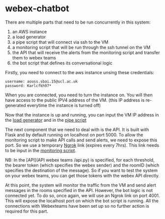 # webex-chatbot

There are multiple parts that need to be run concurrently in this system:

1) an AWS instance
2) a load generator
3) a pipe script that will connect via ssh to the VM
4) a monitoring script that will be run through the ssh tunnel on the VM
5) the API that will receive the alerts from the monitoring script and transfer them to webex teams
6) the bot script that defines its conversational logic

Firstly, you need to connect to the aws instance unsing these credentials: 
```
username: aouss.sbai.15@ucl.ac.uk 
password: Karlcfkh97*
```


When you are connected, you need to turn the instance on. You will then have access to the public IPV4 address of the VM. 
(this IP address is re-generated everytime the instance is turned off)

Now that the instance is up and running, you can input the VM IP address in the [load generator](client/venv/connection.py) and in the [pipe script](client/venv/pipe.py)

The next component that we need to deal with is the API. It is built with Flask and by default running on localhost on port 5000. To allow the monitoring script to make API calls and send alerts, we need to expose this port. So we use a temporary [Ngrok](https://ngrok.com/download) link (expires every 7hrs). This link needs to be input in the [monitoring script](client/venv/sniffer.py).

NB: In the [API](API webex teams /api.py) is specified, for each threshold, the bearer token (which specifies the webex sender) and the roomID (which specifies the destination of the message). So if you want to test the system on your webex teams, you can get those tokens with the webex API directly. 

At this point, the system will monitor the traffic from the VM and send alert messages in the rooms specified in the API. However, the bot logic is not connected yet. To do so, once again, we will use an Ngrok link on port 4001. This will expose the localhost port on which the bot script is running. All the connections with Webexteams have been set up so no further action is required for this part. 










